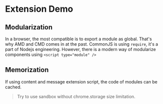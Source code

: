 # Extension Demo

## Modularization

In a browser, the most compatible is to export a module as global. That's why AMD and CMD comes in at the past. CommonJS is using `require`, it's a part of Nodejs engineering. However, there is a modern way of modularize components using `<script type="module" />`

## Memorization

If using content and message extension script, the code of modules can be cached.

> Try to use sandbox without chrome.storage size limitation.
